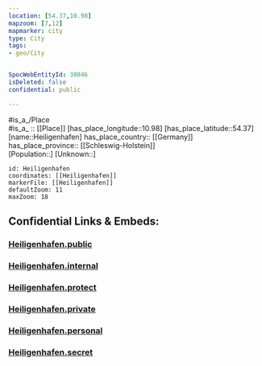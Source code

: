 ```yaml
---
location: [54.37,10.98] 
mapzoom: [7,12] 
mapmarker: city 
type: City
tags:
- geo/City


SpocWebEntityId: 30846
isDeleted: false
confidential: public

---
```

#is_a_/Place  
#is_a_ :: [[Place]] 
[has_place_longitude::10.98] 
[has_place_latitude::54.37] 
[name::Heiligenhafen] 
has_place_country:: [[Germany]]  
has_place_province:: [[Schleswig-Holstein]]  
[Population::] 
[Unknown::] 


```leaflet
id: Heiligenhafen
coordinates: [[Heiligenhafen]] 
markerFile: [[Heiligenhafen]] 
defaultZoom: 11 
maxZoom: 18
```


## Confidential Links & Embeds: 

### [Heiligenhafen.public](/_public/\Earth\Continent\Europe\Europe~Central\Germany\Germany~West\Schleswig-Holstein\counties~SH\Ostholstein\cities~OstholsteinHeiligenhafen.public.md) 

### [Heiligenhafen.internal](/_internal/\Earth\Continent\Europe\Europe~Central\Germany\Germany~West\Schleswig-Holstein\counties~SH\Ostholstein\cities~OstholsteinHeiligenhafen.internal.md) 

### [Heiligenhafen.protect](/_protect/\Earth\Continent\Europe\Europe~Central\Germany\Germany~West\Schleswig-Holstein\counties~SH\Ostholstein\cities~OstholsteinHeiligenhafen.protect.md) 

### [Heiligenhafen.private](/_private/\Earth\Continent\Europe\Europe~Central\Germany\Germany~West\Schleswig-Holstein\counties~SH\Ostholstein\cities~OstholsteinHeiligenhafen.private.md) 

### [Heiligenhafen.personal](/_personal/\Earth\Continent\Europe\Europe~Central\Germany\Germany~West\Schleswig-Holstein\counties~SH\Ostholstein\cities~OstholsteinHeiligenhafen.personal.md) 

### [Heiligenhafen.secret](/_secret/\Earth\Continent\Europe\Europe~Central\Germany\Germany~West\Schleswig-Holstein\counties~SH\Ostholstein\cities~OstholsteinHeiligenhafen.secret.md)

